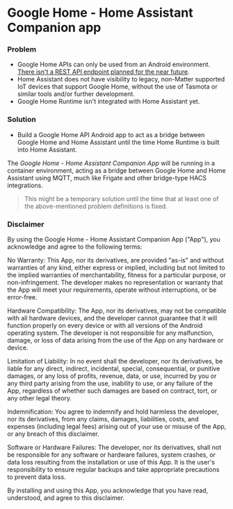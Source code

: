 # Google Home - Home Assistant Companion app 

### Problem
- Google Home APIs can only be used from an Android environment. [There isn't a REST API endpoint planned for the near future](https://www.googlenestcommunity.com/t5/Smart-Home-Developer-Forum/Will-the-Google-Home-APIs-be-available-as-a-direct-REST-API-without-the/m-p/668079).
- Home Assistant does not have visibility to legacy, non-Matter supported IoT devices that support Google Home, without the use of Tasmota or similar tools and/or further development.
- Google Home Runtime isn't integrated with Home Assistant yet.

### Solution

- Build a Google Home API Android app to act as a bridge between Google Home and Home Assistant until the time Home Runtime is built into Home Assistant.

The *Google Home - Home Assistant Companion App*  will be running in a container environment, acting as a bridge between Google Home and Home Assistant using MQTT, much like Frigate and other bridge-type HACS integrations.

> This might be a temporary solution until the time that at least one of the above-mentioned problem definitions is fixed.

### Disclaimer

By using the Google Home - Home Assistant Companion App ("App"), you acknowledge and agree to the following terms:

No Warranty: This App, nor its derivatives, are provided "as-is" and without warranties of any kind, either express or implied, including but not limited to the implied warranties of merchantability, fitness for a particular purpose, or non-infringement. The developer makes no representation or warranty that the App will meet your requirements, operate without interruptions, or be error-free.

Hardware Compatibility: The App, nor its derivatives, may not be compatible with all hardware devices, and the developer cannot guarantee that it will function properly on every device or with all versions of the Android operating system. The developer is not responsible for any malfunction, damage, or loss of data arising from the use of the App on any hardware or device.

Limitation of Liability: In no event shall the developer, nor its derivatives, be liable for any direct, indirect, incidental, special, consequential, or punitive damages, or any loss of profits, revenue, data, or use, incurred by you or any third party arising from the use, inability to use, or any failure of the App, regardless of whether such damages are based on contract, tort, or any other legal theory.

Indemnification: You agree to indemnify and hold harmless the developer, nor its derivatives, from any claims, damages, liabilities, costs, and expenses (including legal fees) arising out of your use or misuse of the App, or any breach of this disclaimer.

Software or Hardware Failures: The developer, nor its derivatives, shall not be responsible for any software or hardware failures, system crashes, or data loss resulting from the installation or use of this App. It is the user's responsibility to ensure regular backups and take appropriate precautions to prevent data loss.

By installing and using this App, you acknowledge that you have read, understood, and agree to this disclaimer.
